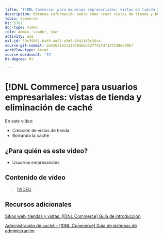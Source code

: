 ```yaml
---
title: "[!DNL Commerce] para usuarios empresariales: vistas de tienda y eliminación de caché"
description: Obtenga información sobre cómo crear vistas de tienda y borrar la caché.
topic: Commerce
kt: 5761
doc-type: video
role: Admin, Leader, User
activity: use
exl-id: 53c35861-6ad9-4a22-a3e5-6fa2165c26ca
source-git-commit: e8d2631b31319701beb327f42fdf1372d9dad9b7
workflow-type: tm+mt
source-wordcount: '72'
ht-degree: 0%

---
```


# [!DNL Commerce] para usuarios empresariales: vistas de tienda y eliminación de caché

En este vídeo:

- Creación de vistas de tienda
- Borrando la caché

## ¿Para quién es este vídeo?

- Usuarios empresariales

## Contenido de vídeo

>[!VIDEO](https://video.tv.adobe.com/v/35946?quality=12&learn=on)

## Recursos adicionales

[Sitios web, tiendas y vistas: [!DNL Commerce] Guía de introducción](https://experienceleague.adobe.com/docs/commerce-admin/start/setup/websites-stores-views.html)

[Administración de caché - [!DNL Commerce] Guía de sistemas de administración](https://experienceleague.adobe.com/docs/commerce-admin/systems/tools/cache-management.html)

